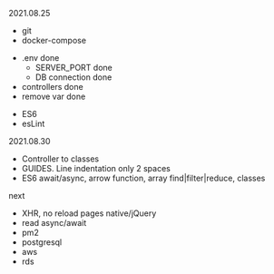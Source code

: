 2021.08.25
- git
- docker-compose
+ .env done
  + SERVER_PORT done
  + DB connection done
+ controllers done
+ remove var done
- ES6
- esLint


2021.08.30
- Controller to classes
- GUIDES. Line indentation only 2 spaces
- ES6 await/async, arrow function, array find|filter|reduce, classes


next
- XHR, no reload pages native/jQuery
- read async/await
- pm2 
- postgresql
- aws
- rds


